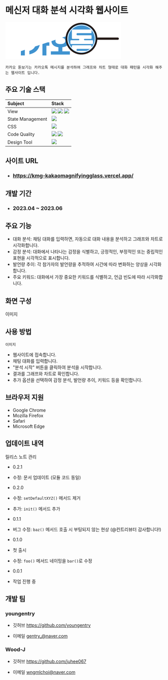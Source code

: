 
# 메신저 대화 분석 시각화 웹사이트

![](./public/images/logo/logoWhite.png)


```
카카오 돋보기는 카카오톡 메시지를 분석하여 그래프와 차트 형태로 대화 패턴을 시각화 해주는 웹사이트 입니다.
```





  
## 주요 기술 스택

|Subject|Stack|
|:---|:---|
 |View|<img src="https://img.shields.io/badge/react-282C34?style=for-the-badge&logo=react&logoColor=#61DAFB"> <img src="https://img.shields.io/badge/typescript-3178C6?style=for-the-badge&logo=typescript&logoColor=white"> <img src="https://img.shields.io/badge/reactrouter-CA4245?style=for-the-badge&logo=reactrouter&logoColor=white">|
 |State Management|<img src="https://img.shields.io/badge/redux-764ABC?style=for-the-badge&logo=redux&logoColor=white">|
 |CSS|<img src="https://img.shields.io/badge/styledcomponents-DB7093?style=for-the-badge&logo=styledcomponents&logoColor=white">|
 |Code Quality|<img src="https://img.shields.io/badge/prettier-2C414F?style=for-the-badge&logo=prettier&logoColor=white"> <img src="https://img.shields.io/badge/eslint-4B32C3?style=for-the-badge&logo=eslint&logoColor=white">|
 |Design Tool|<img src="https://img.shields.io/badge/figma-F24E1E?style=for-the-badge&logo=figma&logoColor=white">|

  



  
## 사이트 URL

- ### https://kmg-kakaomagnifyingglass.vercel.app/



## 개발 기간

- ### 2023.04 ~ 2023.06


## 주요 기능
- 대화 분석: 채팅 대화를 입력하면, 자동으로 대화 내용을 분석하고 그래프와 차트로 시각화합니다.
- 감정 분석: 대화에서 나타나는 감정을 식별하고, 긍정적인, 부정적인 또는 중립적인 표현을 시각적으로 표시합니다.
- 발언량 추이: 각 참가자의 발언량을 추적하여 시간에 따라 변화하는 양상을 시각화합니다.
- 주요 키워드: 대화에서 가장 중요한 키워드를 식별하고, 언급 빈도에 따라 시각화합니다.
  

## 화면 구성

이미지



## 사용 방법
`이미지`
- 웹사이트에 접속합니다.
- 채팅 대화를 입력합니다.
- "분석 시작" 버튼을 클릭하여 분석을 시작합니다.
- 결과를 그래프와 차트로 확인합니다.
- 추가 옵션을 선택하여 감정 분석, 발언량 추이, 키워드 등을 확인합니다.


## 브라우저 지원
- Google Chrome
- Mozilla Firefox
- Safari
- Microsoft Edge


## 업데이트 내역

  릴리스 노트 관리

* 0.2.1

* 수정: 문서 업데이트 (모듈 코드 동일)

* 0.2.0

* 수정: `setDefaultXYZ()` 메서드 제거

* 추가: `init()` 메서드 추가

* 0.1.1

* 버그 수정: `baz()` 메서드 호출 시 부팅되지 않는 현상 (@컨트리뷰터 감사합니다!)

* 0.1.0

* 첫 출시

* 수정: `foo()` 메서드 네이밍을 `bar()`로 수정

* 0.0.1

* 작업 진행 중

  

##  개발 팀

### youngentry 

- 깃허브 https://github.com/youngentry 

- 이메일 gentry_@naver.com



### Wood-J 

- 깃허브 https://github.com/juhee067 

- 이메일 wngmlchoi@naver.com


